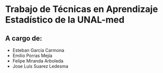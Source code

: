# Trabajo de Técnicas en Aprendizaje Estadístico de la UNAL-med 

## A cargo de:

* Esteban García Carmona
* Emilio Porras Mejía
* Felipe Miranda Arboleda
* Jose Luis Suarez Ledesma